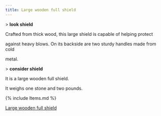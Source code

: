 ```yaml
---
title: Large wooden full shield
---
```


\> **look shield**

Crafted from thick wood, this large shield is capable of helping protect

against heavy blows. On its backside are two sturdy handles made from
cold

metal.

\> **consider shield**

It is a large wooden full shield.

It weighs one stone and two pounds.

{% include Items.md %}

[Large wooden full shield](Category:_Shields "wikilink")